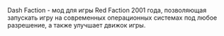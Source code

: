 Dash Faction - мод для игры Red Faction 2001 года, позволяющая запускать игру на современных операционных системах под любое разрешение, а также улучшает движок игры. 
